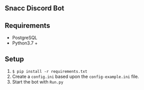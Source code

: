 Snacc Discord Bot
-

## Requirements
- PostgreSQL
- Python3.7 +

## Setup

1. ``` $ pip install -r requirements.txt ```
2. Create a `config.ini` based upon the `config-example.ini` file.
3. Start the bot with `Run.py`
